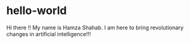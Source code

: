 # hello-world
Hi there !! My name is Hamza Shahab. I am here to bring revolutionary changes in artificial intelligence!!!
